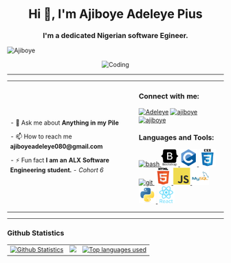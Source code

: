 <!-- <img alt="github" width="784" height="325" src="https://github.com/Adeleye080/Adeleye080/blob/master/Git.jpg" /> -->
<h1 align="center">Hi 👋, I'm Ajiboye Adeleye Pius</h1>
<h3 align="center">I'm a dedicated Nigerian software Egineer.</h3>
<p align="left"> <img src="https://komarev.com/ghpvc/?username=Adeleye080&label=Profile%20views&color=0e75b6&style=flat" alt="Ajiboye" /> </p>
<p align="center"> <img align= "center" alt="Coding" width="500" src="https://cdn.dribbble.com/users/1162077/screenshots/3848914/media/320984a9ca58b3c73274c9259ecf6de8.gif"> </p>

---

<table>
  <tr>
    <td>
<!--      <p> - 🔭 I’m currently working on a clone of the <b> AirBnB Webapp - Deploy static</b>  -->
<!--      <p> - 🌱 I’m currently learning <b> mySQL, SQLAlchemy </b></p>  -->
      <p> - 💬 Ask me about <b> Anything in my Pile </b></p>
      <p> - 📫 How to reach me <b> ajiboyeadeleye080@gmail.com </b></p>
      <p> - ⚡ Fun fact <b> I am an ALX Software Engineering student. </b> - <em> Cohort 6 </em></p>
    </td>
    <td>
      <h3 align="left">Connect with me:</h3>
      <p align="left">
<a href="https://linkedin.com/in/ajiboye-adeleye" target="blank"><img align="center" src="https://raw.githubusercontent.com/rahuldkjain/github-profile-readme-generator/master/src/images/icons/Social/linked-in-alt.svg" alt="Adeleye" height="30" width="40" /></a>
<a href="https://fb.com/ajiboye.adeleye" target="blank"><img align="center" src="https://raw.githubusercontent.com/rahuldkjain/github-profile-readme-generator/master/src/images/icons/Social/facebook.svg" alt="ajiboye" height="30" width="40" /></a>
<a href="https://instagram.com/ade_ajiboye" target="blank"><img align="center" src="https://raw.githubusercontent.com/rahuldkjain/github-profile-readme-generator/master/src/images/icons/Social/instagram.svg" alt="ajiboye" height="30" width="40" /></a>
      </p>
      <h3 align="left">Languages and Tools:</h3>
      <p align="left"> <a href="https://www.gnu.org/software/bash/" target="_blank" rel="noreferrer"> <img src="https://www.vectorlogo.zone/logos/gnu_bash/gnu_bash-icon.svg" alt="bash" width="40" height="40"/> </a> <a href="https://getbootstrap.com" target="_blank" rel="noreferrer"> <img src="https://raw.githubusercontent.com/devicons/devicon/master/icons/bootstrap/bootstrap-plain-wordmark.svg" alt="bootstrap" width="40" height="40"/> </a> <a href="https://www.cprogramming.com/" target="_blank" rel="noreferrer"> <img src="https://raw.githubusercontent.com/devicons/devicon/master/icons/c/c-original.svg" alt="c" width="40" height="40"/> </a> <a href="https://www.w3schools.com/css/" target="_blank" rel="noreferrer"> <img src="https://raw.githubusercontent.com/devicons/devicon/master/icons/css3/css3-original-wordmark.svg" alt="css3" width="40" height="40"/> </a> <a href="https://git-scm.com/" target="_blank" rel="noreferrer"> <img src="https://www.vectorlogo.zone/logos/git-scm/git-scm-icon.svg" alt="git" width="40" height="40"/> </a> <a href="https://www.w3.org/html/" target="_blank" rel="noreferrer"> <img src="https://raw.githubusercontent.com/devicons/devicon/master/icons/html5/html5-original-wordmark.svg" alt="html5" width="40" height="40"/> </a> <a href="https://developer.mozilla.org/en-US/docs/Web/JavaScript" target="_blank" rel="noreferrer"> <img src="https://raw.githubusercontent.com/devicons/devicon/master/icons/javascript/javascript-original.svg" alt="javascript" width="40" height="40"/> </a> <a href="https://www.mysql.com/" target="_blank" rel="noreferrer"> <img src="https://raw.githubusercontent.com/devicons/devicon/master/icons/mysql/mysql-original-wordmark.svg" alt="mysql" width="40" height="40"/> </a> <a href="https://www.python.org" target="_blank" rel="noreferrer"> <img src="https://raw.githubusercontent.com/devicons/devicon/master/icons/python/python-original.svg" alt="python" width="40" height="40"/> </a> <a href="https://reactjs.org/" target="_blank" rel="noreferrer"> <img src="https://raw.githubusercontent.com/devicons/devicon/master/icons/react/react-original-wordmark.svg" alt="react" width="40" height="40"/></a>
      </p>
    </td>
  </tr>
</table>

___

<!--
<p><img align="left" src="https://github-readme-stats.vercel.app/api/top-langs?username=Adeleye080&show_icons=true&locale=en&layout=compact" alt="adeleye080" /></p>

<p>&nbsp;<img align="center" src="https://github-readme-stats.vercel.app/api?username=Adeleye080&show_icons=true&locale=en" alt="Adeleye080"/></p>

<p><img align="center" src="https://github-readme-streak-stats.herokuapp.com/?user=Adeleye080&" alt="Adeleye080" /></p> -->


### Github Statistics

<table>
  <tr>
    <td>
       <a href="https://github.com/Adeleye080"><img alt="Github Statistics" src="https://github-readme-stats.vercel.app/api?username=Adeleye080&show_icons=true&count_private=true&theme=react&hide_border=true&bg_color=1d2a3a" /></a>
    </td>
    <td>
       <a href="http://www.github.com/Adeleye080"><img src="https://github-readme-streak-stats.herokuapp.com/?user=Adeleye080&stroke=ffffff&background=1d2a3a&ring=5BCDEC&fire=5BCDEC&currStreakNum=ffffff&currStreakLabel=5BCDEC&sideNums=ffffff&sideLabels=ffffff&dates=ffffff&hide_border=true" /></a>
    </td>
    <td>
      <a href="https://github.com/Adeleye080"><img alt="Top languages used" src="https://github-readme-stats.vercel.app/api/top-langs/?username=Adeleye080&langs_count=6&count_private=true&layout=compact&theme=react&hide_border=true&bg_color=1d2a3a"/></a>
    </td>
  </tr>
</table>

<!-- ![GitHub Activity Graph](https://activity-graph.herokuapp.com/graph?username=Adeleye080&bg_color=1d2a3a&color=5BCDEC&line=5BCDEC&point=FFFFFF&hide_border=true) -->


